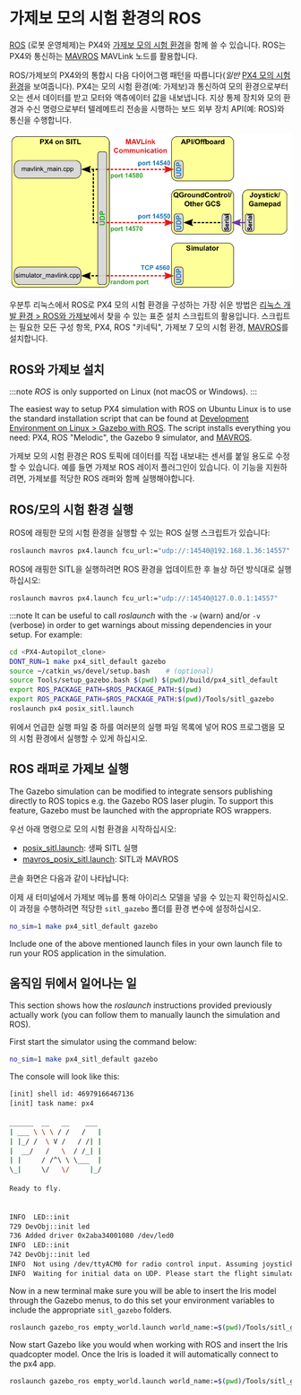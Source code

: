 # 가제보 모의 시험 환경의 ROS

[ROS](../ros/README.md) (로봇 운영체제)는 PX4와 [가제보 모의 시험 환경](../simulation/gazebo.md)을 함께 쓸 수 있습니다. ROS는 PX4와 통신하는 [MAVROS](../ros/mavros_installation.md) MAVLink 노드를 활용합니다.

ROS/가제보의 PX4와의 통합시 다음 다이어그램 패턴을 따릅니다(*일반* [PX4 모의 시험 환경](../simulation/README.md#sitl-simulation-environment)을 보여줍니다). PX4는 모의 시험 환경(예: 가제보)과 통신하여 모의 환경으로부터 오는 센서 데이터를 받고 모터와 액츄에이터 값을 내보냅니다. 지상 통제 장치와 모의 환경과 수신 명령으로부터 텔레메트리 전송을 시행하는 보드 외부 장치 API(예: ROS)와 통신을 수행합니다.

![PX4 SITL 개요](../../assets/simulation/px4_sitl_overview.png)

우분투 리눅스에서 ROS로 PX4 모의 시험 환경을 구성하는 가장 쉬운 방법은 [리눅스 개발 환경 > ROS와 가제보](../dev_setup/dev_env_linux_ubuntu.md#rosgazebo)에서 찾을 수 있는 표준 설치 스크립트의 활용입니다. 스크립트는 필요한 모든 구성 항목, PX4, ROS "키네틱", 가제보 7 모의 시험 환경, [MAVROS](../ros/mavros_installation.md)를 설치합니다.

## ROS와 가제보 설치

:::note
*ROS* is only supported on Linux (not macOS or Windows).
:::

The easiest way to setup PX4 simulation with ROS on Ubuntu Linux is to use the standard installation script that can be found at [Development Environment on Linux > Gazebo with ROS](../dev_setup/dev_env_linux_ubuntu.md#rosgazebo). The script installs everything you need: PX4, ROS "Melodic", the Gazebo 9 simulator, and [MAVROS](../ros/mavros_installation.md).

가제보 모의 시험 환경은 ROS 토픽에 데이터를 직접 내보내는 센서를 붙일 용도로 수정할 수 있습니다. 예를 들면 가제보 ROS 레이저 플러그인이 있습니다. 이 기능을 지원하려면, 가제보를 적당한 ROS 래퍼와 함께 실행해야합니다.


## ROS/모의 시험 환경 실행

ROS에 래핑한 모의 시험 환경을 실행할 수 있는 ROS 실행 스크립트가 있습니다:

```sh
roslaunch mavros px4.launch fcu_url:="udp://:14540@192.168.1.36:14557"
```

ROS에 래핑한 SITL을 실행하려면 ROS 환경을 업데이트한 후 늘상 하던 방식대로 실행하십시오:

```sh
roslaunch mavros px4.launch fcu_url:="udp://:14540@127.0.0.1:14557"
```

:::note
It can be useful to call *roslaunch* with the `-w` (warn) and/or `-v` (verbose) in order to get warnings about missing dependencies in your setup. For example:
```sh
cd <PX4-Autopilot_clone>
DONT_RUN=1 make px4_sitl_default gazebo
source ~/catkin_ws/devel/setup.bash    # (optional)
source Tools/setup_gazebo.bash $(pwd) $(pwd)/build/px4_sitl_default
export ROS_PACKAGE_PATH=$ROS_PACKAGE_PATH:$(pwd)
export ROS_PACKAGE_PATH=$ROS_PACKAGE_PATH:$(pwd)/Tools/sitl_gazebo
roslaunch px4 posix_sitl.launch
```
위에서 언급한 실행 파일 중 하를 여러분의 실행 파일 목록에 넣어 ROS 프로그램을 모의 시험 환경에서 실행할 수 있게 하십시오.

## ROS 래퍼로 가제보 실행

The Gazebo simulation can be modified to integrate sensors publishing directly to ROS topics e.g. the Gazebo ROS laser plugin. To support this feature, Gazebo must be launched with the appropriate ROS wrappers.

우선 아래 명령으로 모의 시험 환경을 시작하십시오:

* [posix_sitl.launch](https://github.com/PX4/PX4-Autopilot/blob/master/launch/posix_sitl.launch): 생짜 SITL 실행
* [mavros_posix_sitl.launch](https://github.com/PX4/PX4-Autopilot/blob/master/launch/mavros_posix_sitl.launch): SITL과 MAVROS

콘솔 화면은 다음과 같이 나타납니다:

이제 새 터미널에서 가제보 메뉴를 통해 아이리스 모델을 넣을 수 있는지 확인하십시오. 이 과정을 수행하려면 적당한 `sitl_gazebo` 폴더를 환경 변수에 설정하십시오.

```sh
no_sim=1 make px4_sitl_default gazebo
```

Include one of the above mentioned launch files in your own launch file to run your ROS application in the simulation.

## 움직임 뒤에서 일어나는 일

This section shows how the *roslaunch* instructions provided previously actually work (you can follow them to manually launch the simulation and ROS).

First start the simulator using the command below:

```sh
no_sim=1 make px4_sitl_default gazebo
```

The console will look like this:
```sh
[init] shell id: 46979166467136
[init] task name: px4

______  __   __    ___
| ___ \ \ \ / /   /   |
| |_/ /  \ V /   / /| |
|  __/   /   \  / /_| |
| |     / /^\ \ \___  |
\_|     \/   \/     |_/

Ready to fly.


INFO  LED::init
729 DevObj::init led
736 Added driver 0x2aba34001080 /dev/led0
INFO  LED::init
742 DevObj::init led
INFO  Not using /dev/ttyACM0 for radio control input. Assuming joystick input via MAVLink.
INFO  Waiting for initial data on UDP. Please start the flight simulator to proceed..
```

Now in a new terminal make sure you will be able to insert the Iris model through the Gazebo menus, to do this set your environment variables to include the appropriate `sitl_gazebo` folders.

```sh
roslaunch gazebo_ros empty_world.launch world_name:=$(pwd)/Tools/sitl_gazebo/worlds/iris.world
```

Now start Gazebo like you would when working with ROS and insert the Iris quadcopter model. Once the Iris is loaded it will automatically connect to the px4 app.

```sh
roslaunch gazebo_ros empty_world.launch world_name:=$(pwd)/Tools/sitl_gazebo/worlds/iris.world
```
